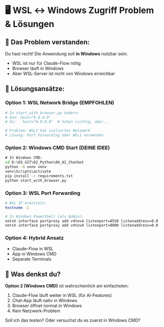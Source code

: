 # 🖥️ WSL ↔ Windows Zugriff Problem & Lösungen

## 🎯 Das Problem verstanden:

Du hast recht! Die Anwendung soll **in Windows** nutzbar sein:
- WSL ist nur für Claude-Flow nötig
- Browser läuft in Windows
- Aber WSL-Server ist nicht von Windows erreichbar

## 🔧 Lösungsansätze:

### **Option 1: WSL Network Bridge (EMPFOHLEN)**
```bash
# In start_with_browser.py ändern:
# Von: host="0.0.0.0"  
# Zu:   host="0.0.0.0"  # Schon richtig, aber...

# Problem: WSL2 hat isoliertes Netzwerk
# Lösung: Port Forwarding oder WSL1 verwenden
```

### **Option 2: Windows CMD Start (DEINE IDEE)**
```cmd
# In Windows CMD:
cd D:\03_GIT\02_Python\04_AI_Chatbot
python -m venv venv
venv\Scripts\activate
pip install -r requirements.txt
python start_with_browser.py
```

### **Option 3: WSL Port Forwarding**
```bash
# WSL IP ermitteln:
hostname -I

# In Windows PowerShell (als Admin):
netsh interface portproxy add v4tov4 listenport=8550 listenaddress=0.0.0.0 connectport=8550 connectaddress=WSL_IP
netsh interface portproxy add v4tov4 listenport=8000 listenaddress=0.0.0.0 connectport=8000 connectaddress=WSL_IP
```

### **Option 4: Hybrid Ansatz**
- Claude-Flow in WSL
- App in Windows CMD
- Separate Terminals

## 🤔 **Was denkst du?**

**Option 2 (Windows CMD)** ist wahrscheinlich am einfachsten:
1. Claude-Flow läuft weiter in WSL (für AI-Features)
2. Chat-App läuft nativ in Windows
3. Browser öffnet normal in Windows
4. Kein Netzwerk-Problem

Soll ich das testen? Oder versuchst du es zuerst in Windows CMD?